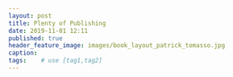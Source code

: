 ```yaml
---
layout: post
title: Plenty of Publishing
date: 2019-11-01 12:11
published: true
header_feature_image: images/book_layout_patrick_tomasso.jpg
caption:
tags:    # use [tag1,tag2]
---
```

